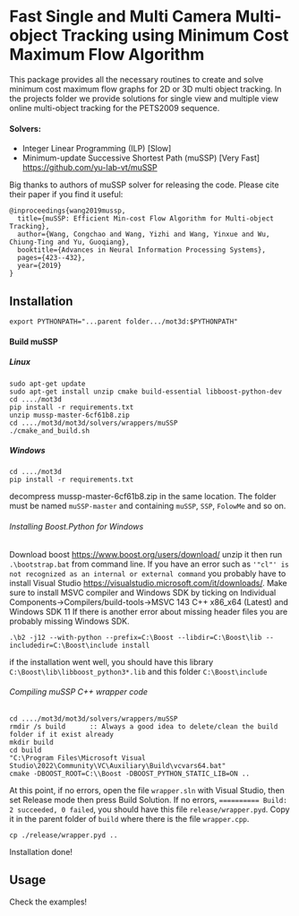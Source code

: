 # Fast Single and Multi Camera Multi-object Tracking using Minimum Cost Maximum Flow Algorithm

This package provides all the necessary routines to create and solve minimum cost maximum flow graphs for 2D or 3D multi object tracking.
In the projects folder we provide solutions for single view and multiple view online multi-object tracking for the PETS2009 sequence.

#### Solvers:
- Integer Linear Programming (ILP) [Slow]
- Minimum-update Successive Shortest Path (muSSP) [Very Fast] https://github.com/yu-lab-vt/muSSP

Big thanks to authors of muSSP solver for releasing the code. Please cite their paper if you find it useful:
```
@inproceedings{wang2019mussp,
  title={muSSP: Efficient Min-cost Flow Algorithm for Multi-object Tracking},
  author={Wang, Congchao and Wang, Yizhi and Wang, Yinxue and Wu, Chiung-Ting and Yu, Guoqiang},
  booktitle={Advances in Neural Information Processing Systems},
  pages={423--432},
  year={2019}
}
```

## Installation
```
export PYTHONPATH="...parent folder.../mot3d:$PYTHONPATH"
```
#### Build muSSP

##### Linux
```
sudo apt-get update
sudo apt-get install unzip cmake build-essential libboost-python-dev
cd ..../mot3d
pip install -r requirements.txt
unzip mussp-master-6cf61b8.zip
cd ..../mot3d/mot3d/solvers/wrappers/muSSP
./cmake_and_build.sh
```
##### Windows
```
cd ..../mot3d
pip install -r requirements.txt
```
decompress mussp-master-6cf61b8.zip in the same location. The folder must be named `muSSP-master` and containing `muSSP`, `SSP`, `FolowMe` and so on.

###### Installing Boost.Python for Windows
Download boost https://www.boost.org/users/download/
unzip it then run `.\bootstrap.bat` from command line.
If you have an error such as `'"cl"' is not recognized as an internal or external command` you probably have to install Visual Studio https://visualstudio.microsoft.com/it/downloads/. Make sure to install MSVC compiler and Windows SDK by ticking on Individual Components->Compilers/build-tools->MSVC 143 C++ x86_x64 (Latest) and Windows SDK 11
If there is another error about missing header files you are probably missing Windows SDK.
```
.\b2 -j12 --with-python --prefix=C:\Boost --libdir=C:\Boost\lib --includedir=C:\Boost\include install
```
if the installation went well, you should have this library `C:\Boost\lib\libboost_python3*.lib` and this folder `C:\Boost\include`
###### Compiling muSSP C++ wrapper code
```
cd ..../mot3d/mot3d/solvers/wrappers/muSSP
rmdir /s build      :: Always a good idea to delete/clean the build folder if it exist already
mkdir build
cd build
"C:\Program Files\Microsoft Visual Studio\2022\Community\VC\Auxiliary\Build\vcvars64.bat"
cmake -DBOOST_ROOT=C:\\Boost -DBOOST_PYTHON_STATIC_LIB=ON ..
```
At this point, if no errors, open the file `wrapper.sln` with Visual Studio, then set Release mode then press Build Solution.
If no errors, `========== Build: 2 succeeded, 0 failed`, you should have this file `release/wrapper.pyd`. Copy it in the parent folder of `build` where there is the file `wrapper.cpp`.
```
cp ./release/wrapper.pyd ..
```
Installation done!

## Usage
Check the examples!
